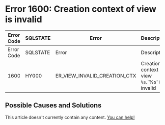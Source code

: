 
# Error 1600: Creation context of view is invalid


| Error Code | SQLSTATE | Error | Description |
| --- | --- | --- | --- |
| Error Code | SQLSTATE | Error | Description |
| 1600 | HY000 | ER_VIEW_INVALID_CREATION_CTX | Creation context of view `%s`.`%s' is invalid |




## Possible Causes and Solutions


This article doesn't currently contain any content. [You can help!](/en/writing-and-editing-knowledge-base-articles/)

